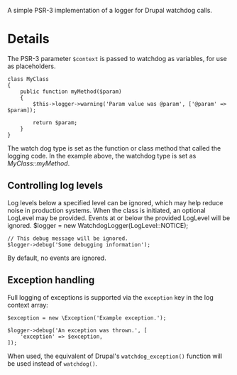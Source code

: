 A simple PSR-3 implementation of a logger for Drupal watchdog calls.

# Details

The PSR-3 parameter ```$context``` is passed to watchdog as variables, for use as placeholders.

    class MyClass
    {
        public function myMethod($param)
        {
            $this->logger->warning('Param value was @param', ['@param' => $param]);

            return $param;
        }
    }

The watch dog type is set as the function or class method that called the logging code. In the example above, the watchdog type is set as *MyClass::myMethod*.

## Controlling log levels

Log levels below a specified level can be ignored, which may help reduce noise in production systems. When the class is initiated, an optional LogLevel may be provided. Events at or below the provided LogLevel will be ignored.
    $logger = new WatchdogLogger(LogLevel::NOTICE);

    // This debug message will be ignored.
    $logger->debug('Some debugging information');

By default, no events are ignored.

## Exception handling

Full logging of exceptions is supported via the `exception` key in the log context array:

    $exception = new \Exception('Example exception.');

    $logger->debug('An exception was thrown.', [
        'exception' => $exception,
    ]);

When used, the equivalent of Drupal's `watchdog_exception()` function will be used instead of `watchdog()`.
